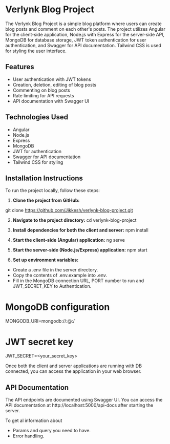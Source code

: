 # Verlynk Blog Project

The Verlynk Blog Project is a simple blog platform where users can create blog posts and comment on each other's posts. The project utilizes Angular for the client-side application, Node.js with Express for the server-side API, MongoDB for database storage, JWT token authentication for user authentication, and Swagger for API documentation. Tailwind CSS is used for styling the user interface.

## Features

- User authentication with JWT tokens
- Creation, deletion, editing of blog posts
- Commenting on blog posts
- Rate limiting for API requests
- API documentation with Swagger UI

## Technologies Used

- Angular
- Node.js
- Express
- MongoDB
- JWT for authentication
- Swagger for API documentation
- Tailwind CSS for styling

## Installation Instructions

To run the project locally, follow these steps:

1. **Clone the project from GitHub:**

git clone https://github.com/Jikkesh/verlynk-blog-project.git

2. **Navigate to the project directory:**
cd verlynk-blog-project

3. **Install dependencies for both the client and server:**
npm install

4. **Start the client-side (Angular) application:**
ng serve

5. **Start the server-side (Node.js/Express) application:**
npm start

6. **Set up environment variables:**
- Create a .env file in the server directory.
- Copy the contents of .env.example into .env.
- Fill in the MongoDB connection URL, PORT number to run and JWT_SECRET_KEY to Authentication.

# MongoDB configuration
MONGODB_URI=mongodb://<username>:<password>@<host>:<port>/<database>

# JWT secret key
JWT_SECRET=<your_secret_key>

Once both the client and server applications are running with DB connected, you can access the application in your web browser.

## API Documentation

The API endpoints are documented using Swagger UI. You can access the API documentation at http://localhost:5000/api-docs after starting the server.

To get al information about

- Params and query you need to have.
- Error handling. 

